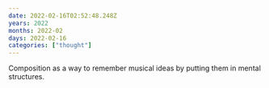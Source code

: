 ```yaml
---
date: 2022-02-16T02:52:48.248Z
years: 2022
months: 2022-02
days: 2022-02-16
categories: ["thought"]
---
```

Composition as a way to remember musical ideas by putting them in mental structures.
